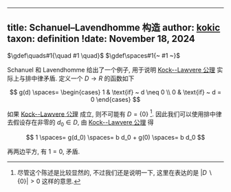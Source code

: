 
---
title: Schanuel–Lavendhomme 构造
author: [kokic](/kokic.md)
taxon: definition
!date: November 18, 2024
---

$\gdef\quads#1{\quad #1 \quad}$
$\gdef\spaces#1{~ #1 ~}$

Schanuel 和 Lavendhomme 给出了一个例子, 用于说明 [Kock--Lawvere 公理](/data-structure/kock-lawvere) 实际上与排中律矛盾. 定义一个 $D \to R$ 的函数如下

$$ 
g(d) \spaces= \begin{cases}
1 & \text{if} ~ d \neq 0 \\
0 & \text{if} ~ d = 0
\end{cases}
$$

如果 [Kock--Lawvere 公理](/data-structure/kock-lawvere) 成立, 则不可能有 $D = \{0\}$ [^impossible]. 因此我们可以使用排中律去假设存在非零的 $d_0 \in D$, 由 [Kock--Lawvere 公理](/data-structure/kock-lawvere) 得

$$ 1 \spaces= g(d_0) \spaces= b d_0 + g(0) \spaces= b d_0 $$

再两边平方, 有 $1 = 0$, 矛盾. 

[^impossible]: 尽管这个陈述是比较显然的, 不过我们还是说明一下, 这里在表达的是 $|D\smallsetminus\{0\}| > 0$ 这样的意思. 
